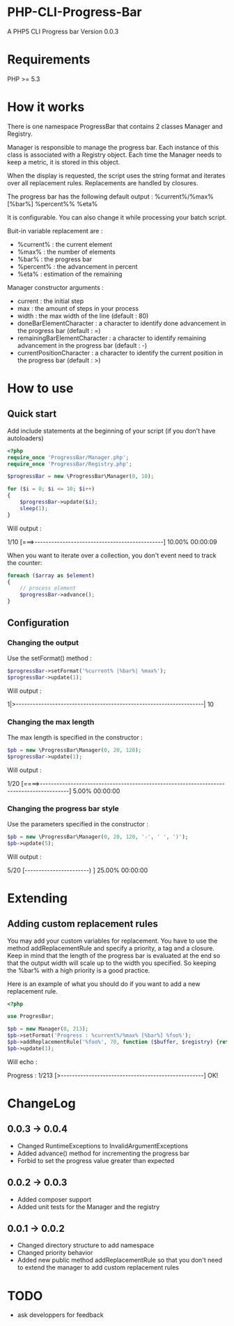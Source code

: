 PHP-CLI-Progress-Bar
====================

A PHP5 CLI Progress bar
Version 0.0.3

Requirements
============

PHP >= 5.3

How it works
============

There is one namespace ProgressBar that contains 2 classes Manager and Registry.

Manager is responsible to manage the progress bar. Each instance of this class is associated with a 
Registry object. Each time the Manager needs to keep a metric, it is stored in this object.

When the display is requested, the script uses the string format and iterates over 
all replacement rules. Replacements are handled by closures.

The progress bar has the following default output : 
%current%/%max% [%bar%] %percent%% %eta%

It is configurable. You can also change it while processing your batch script.

Buit-in variable replacement are : 
* %current% : the current element
* %max% : the number of elements
* %bar% : the progress bar
* %percent% : the advancement in percent
* %eta% : estimation of the remaining

Manager constructor arguments :
* current : the initial step
* max : the amount of steps in your process
* width : the max width of the line (default : 80)
* doneBarElementCharacter : a character to identify done advancement in the progress bar (default : =)
* remainingBarElementCharacter : a character to identify remaining advancement in the progress bar (default : -)
* currentPositionCharacter : a character to identify the current position in the progress bar (default : >)


How to use
==========

Quick start
-----------

Add include statements at the beginning of your script (if you don't have autoloaders)

```php
<?php
require_once 'ProgressBar/Manager.php';
require_once 'ProgressBar/Registry.php';

$progressBar = new \ProgressBar\Manager(0, 10);

for ($i = 0; $i <= 10; $i++)
{
    $progressBar->update($i);
    sleep(1);
}
```

Will output : 

1/10 [===>----------------------------------------------] 10.00% 00:00:09

When you want to iterate over a collection, you don't event need to track the counter:

```php
foreach ($array as $element)
{
    // process element
    $progressBar->advance();
}
```

Configuration
-------------

### Changing the output ###

Use the setFormat() method : 

```php
$progressBar->setFormat('%current% |%bar%| %max%');
$progressBar->update(1);
```

Will output : 

1|>-------------------------------------------------------------------| 10


### Changing the max length ###

The max length is specified in the constructor :  
 
```php
$pb = new \ProgressBar\Manager(0, 20, 120);
$progressBar->update(1);
```


Will output :

1/20 [====>----------------------------------------------------------------------------------------] 5.00% 00:00:00


### Changing the progress bar style ###

Use the parameters specified in the constructor : 

```php
$pb = new \ProgressBar\Manager(0, 20, 120, '-', ' ', ')');
$pb->update(5);
```

Will output :

5/20 [-----------------------)                                                                    ] 25.00% 00:00:00

 
Extending
=========

Adding custom replacement rules
-------------------------------

You may add your custom variables for replacement. You have to use the method addReplacementRule and specify a priority, a tag and a closure.
Keep in mind that the length of the progress bar is evaluated at the end so that the output width will scale up to the width you specified.
So keeping the %bar% with a high priority is a good practice.

Here is an example of what you should do if you want to add a new replacement rule.

```php
<?php

use ProgresBar;

$pb = new Manager(0, 213);
$pb->setFormat('Progress : %current%/%max% [%bar%] %foo%');
$pb->addReplacementRule('%foo%', 70, function ($buffer, $registry) {return 'OK!';});
$pb->update(1);
```

Will echo : 

Progress : 1/213 [>---------------------------------------------------] OK!


ChangeLog
=========

0.0.3 -> 0.0.4
--------------
* Changed RuntimeExceptions to InvalidArgumentExceptions
* Added advance() method for incrementing the progress bar
* Forbid to set the progress value greater than expected

0.0.2 -> 0.0.3
--------------
* Added composer support
* Added unit tests for the Manager and the registry

0.0.1 -> 0.0.2
--------------
* Changed directory structure to add namespace
* Changed priority behavior
* Added new public method addReplacementRule so that you don't need to extend the manager to add custom replacement rules

TODO
====
* ask developpers for feedback
